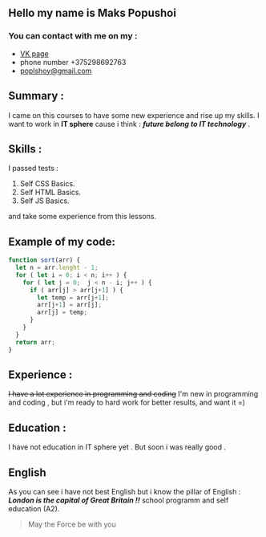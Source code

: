 ## Hello my name is Maks Popushoi
### You can contact with me on my : 
* [VK page](https://vk.com/papshoy)
* phone number +375298692763
* poplshoy@gmail.com

## Summary :
I came on this courses to have some new experience and rise up my skills. I want to work in **IT sphere** cause i think : ***future belong to IT technology*** .

## Skills :
I passed tests :
1. Self CSS Basics.
2. Self HTML Basics.
3. Self JS Basics.

and take some experience from this lessons.

## Example of my code:
```javascript
function sort(arr) {
  let n = arr.lenght - 1;
  for ( let i = 0; i < n; i++ ) {
    for ( let j = 0;  j < n - i; j++ ) {
      if ( arr[j] > arr[j+1] ) {
        let temp = arr[j+1];
        arr[j+1] = arr[j];
        arr[j] = temp;
      }
    }
  }
  return arr;
}
```
## Experience :
~~I have a lot experience in programming and coding~~ I'm new in programming and coding , but i'm ready to hard work for better results, and want it =)

## Education : 
I have not education in IT sphere yet . But soon i was really good .

## English 
As you can see i have not best English but i know the pillar of English : ***London is the capital of Great Britain !!***
school programm and self education (A2).

> May the Force be with you
